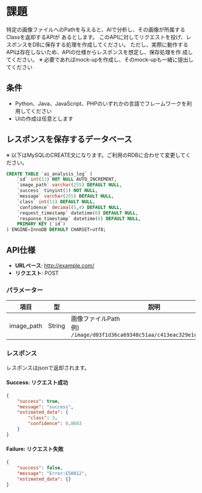
# 課題

特定の画像ファイルへのPathを与えると、AIで分析し、その画像が所属するClassを返却するAPIが
あるとします。
このAPIに対してリクエストを投げ、レスポンスをDBに保存する処理を作成してください。
ただし、実際に動作するAPIは存在しないため、APIの仕様からレスポンスを想定し、保存処理を作
成してください。
※ 必要であればmock-upを作成し、そのmock-upも一緒に提出してください

## 条件

- Python、Java、JavaScript、PHPのいずれかの言語でフレームワークを利用してください
- UIの作成は任意とします

## レスポンスを保存するデータベース

※ 以下はMySQLのCREATE文になります。ご利用のRDBに合わせて変更してください。

```sql
CREATE TABLE `ai_analysis_log` (
    `id` int(11) NOT NULL AUTO_INCREMENT,
    `image_path` varchar(255) DEFAULT NULL,
    `success` tinyint(1) NOT NULL,
    `message` varchar(255) DEFAULT NULL,
    `class` int(11) DEFAULT NULL,
    `confidence` decimal(5,4) DEFAULT NULL,
    `request_timestamp` datetime(6) DEFAULT NULL,
    `response_timestamp` datetime(6) DEFAULT NULL,
    PRIMARY KEY (`id`)
) ENGINE=InnoDB DEFAULT CHARSET=utf8;
```

## API仕様

- **URLベース**: http://example.com/
- **リクエスト**: POST

### パラメーター

| 項目       | 型     | 説明                                                                             |
| ---------- | ------ | -------------------------------------------------------------------------------- |
| image_path | String | 画像ファイルPath<br>例) `/image/d03f1d36ca69348c51aa/c413eac329e1c0d03/test.jpg` |

### レスポンス

レスポンスはjsonで返却されます。

#### Success: リクエスト成功

```json
{
    "success": true,
    "message": "success",
    "estimated_data": {
        "class": 3,
        "confidence": 0.8683
    }
}
```

#### Failure: リクエスト失敗

```json
{
    "success": false,
    "message": "Error:E50012",
    "estimated_data": {}
}
```
